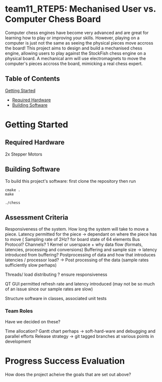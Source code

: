 # team11_RTEP5: Mechanised User vs. Computer Chess Board
Computer chess engines have become very advanced and are great for learning how to play or improving your skills. However, playing on a computer is just not the same as seeing the physical pieces move accross the board!
This project aims to design and build a mechanised chess engine, allowing users to play against the StockFish chess engine on a physical board. A mechanical arm will use electromagnets to move the computer's pieces accross the board, mimicking a real chess expert.

## Table of Contents
[Getting Started](#getting_started)
  * [Required Hardware](#required_hardware)
  * [Building Software](#building_software)

# Getting Started <a name="getting_started"></a>

## Required Hardware <a name="required_hardware"></a>
2x Stepper Motors

## Building Software <a name="building_software"></a>
To build this project's software: first clone the repository then run

```
cmake .
make

./chess

```

## Assessment Criteria

Responsiveness of the system. How long the system will take to move a piece.
Latency permitted for the piece -> dependant on where the piece has to move (
Sampling rate of 2Hz? for board state of 64 elements
Bus Protocol? 
Channels? 1
Kernel or userspace + why
data flow (formats, latencies, processing and conversions)
Buffering and sample size
  -> latency introduced from buffering?
Postprocessing of data and how that introduces latencies / processor load?
  -> Post processing of the data (sample rates sufficiently slow perhaps)
 
Threads/ load distributing ? ensure responsiveness

QT GUI permitted refresh rate and latency introduced (may not be so much of an issue since our sample rates are slow)

Structure software in classes, associated unit tests

### Team Roles
Have we decided on these?

Time allocation? Gantt chart perhaps -> soft-hard-ware and debugging and parallel efforts
Release strategy -> git tagged branches at various points in development

# Progress Success Evaluation
How does the project acheive the goals that are set out above?
